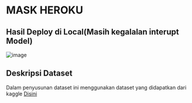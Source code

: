 # MASK HEROKU

## Hasil Deploy di Local(Masih kegalalan interupt Model)

![image](https://user-images.githubusercontent.com/49096980/146734051-5e350700-f1b9-4168-8787-c6f002c0543d.png)


## Deskripsi Dataset 
Dalam penyusunan dataset ini menggunakan dataset yang didapatkan dari kaggle [Disini](https://www.kaggle.com/ashishjangra27/face-mask-12k-images-dataset)
